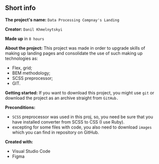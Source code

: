 Short info
---------

<b>The project's name:</b> `Data Processing Compnay's Landing`

<b>Creator:</b> `Danil Khmelnytskyi`

<b>Made up</b> in `8 hours`

<b>About the project:</b>
This project was made in order to upgrade skills of making up landing pages and consolidate the use of such making up technologies as:
- Flex, grid;
- BEM methodology;
- SCSS preprocessor;
- GIT.

<b>Getting started:</b>
If you want to download this project, you might use `git` or download the project as an archive straight from `GitHub.`

<b>Preconditions:</b>
* `SCSS` preprocessor was used in this proj, so, you need be sure that you have installed converter from SCSS to CSS (I use Ruby).
* excepting for some files with code, you also need to download `images` which you can find in repository on GitHub.

<b>Created with:</b>
- Visual Studio Code
- Figma